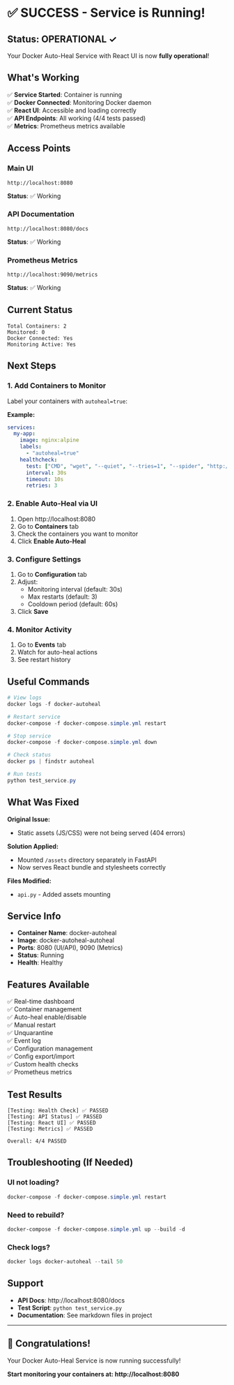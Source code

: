 # ✅ SUCCESS - Service is Running!

## Status: OPERATIONAL ✓

Your Docker Auto-Heal Service with React UI is now **fully operational**!

## What's Working

✅ **Service Started**: Container is running  
✅ **Docker Connected**: Monitoring Docker daemon  
✅ **React UI**: Accessible and loading correctly  
✅ **API Endpoints**: All working (4/4 tests passed)  
✅ **Metrics**: Prometheus metrics available  

## Access Points

### Main UI
```
http://localhost:8080
```
**Status**: ✅ Working

### API Documentation
```
http://localhost:8080/docs
```
**Status**: ✅ Working

### Prometheus Metrics
```
http://localhost:9090/metrics
```
**Status**: ✅ Working

## Current Status

```
Total Containers: 2
Monitored: 0
Docker Connected: Yes
Monitoring Active: Yes
```

## Next Steps

### 1. Add Containers to Monitor

Label your containers with `autoheal=true`:

**Example:**
```yaml
services:
  my-app:
    image: nginx:alpine
    labels:
      - "autoheal=true"
    healthcheck:
      test: ["CMD", "wget", "--quiet", "--tries=1", "--spider", "http://localhost/"]
      interval: 30s
      timeout: 10s
      retries: 3
```

### 2. Enable Auto-Heal via UI

1. Open http://localhost:8080
2. Go to **Containers** tab
3. Check the containers you want to monitor
4. Click **Enable Auto-Heal**

### 3. Configure Settings

1. Go to **Configuration** tab
2. Adjust:
   - Monitoring interval (default: 30s)
   - Max restarts (default: 3)
   - Cooldown period (default: 60s)
3. Click **Save**

### 4. Monitor Activity

1. Go to **Events** tab
2. Watch for auto-heal actions
3. See restart history

## Useful Commands

```powershell
# View logs
docker logs -f docker-autoheal

# Restart service
docker-compose -f docker-compose.simple.yml restart

# Stop service
docker-compose -f docker-compose.simple.yml down

# Check status
docker ps | findstr autoheal

# Run tests
python test_service.py
```

## What Was Fixed

**Original Issue:**
- Static assets (JS/CSS) were not being served (404 errors)

**Solution Applied:**
- Mounted `/assets` directory separately in FastAPI
- Now serves React bundle and stylesheets correctly

**Files Modified:**
- `api.py` - Added assets mounting

## Service Info

- **Container Name**: docker-autoheal
- **Image**: docker-autoheal-autoheal
- **Ports**: 8080 (UI/API), 9090 (Metrics)
- **Status**: Running
- **Health**: Healthy

## Features Available

✅ Real-time dashboard  
✅ Container management  
✅ Auto-heal enable/disable  
✅ Manual restart  
✅ Unquarantine  
✅ Event log  
✅ Configuration management  
✅ Config export/import  
✅ Custom health checks  
✅ Prometheus metrics  

## Test Results

```
[Testing: Health Check] ✅ PASSED
[Testing: API Status] ✅ PASSED
[Testing: React UI] ✅ PASSED
[Testing: Metrics] ✅ PASSED

Overall: 4/4 PASSED
```

## Troubleshooting (If Needed)

### UI not loading?
```powershell
docker-compose -f docker-compose.simple.yml restart
```

### Need to rebuild?
```powershell
docker-compose -f docker-compose.simple.yml up --build -d
```

### Check logs?
```powershell
docker logs docker-autoheal --tail 50
```

## Support

- **API Docs**: http://localhost:8080/docs
- **Test Script**: `python test_service.py`
- **Documentation**: See markdown files in project

---

## 🎉 Congratulations!

Your Docker Auto-Heal Service is now running successfully!

**Start monitoring your containers at: http://localhost:8080**

